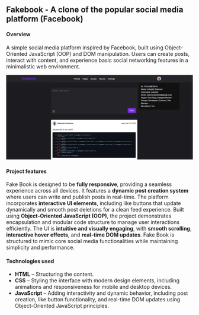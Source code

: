 ## Fakebook - A clone of the popular social media platform (Facebook)

#### Overview
<p>A simple social media platform inspired by Facebook, built using Object-Oriented JavaScript (OOP) and DOM manipulation. Users can create posts, interact with content, and experience basic social networking features in a minimalistic web environment.<p>

![Screenshot of facebook](./assets/img/screenshot.png)

#### Project features 
Fake Book is designed to be **fully responsive**, providing a seamless experience across all devices. It features a **dynamic post creation system** where users can write and publish posts in real-time. The platform incorporates **interactive UI elements**, including like buttons that update dynamically and smooth post deletions for a clean feed experience. Built using **Object-Oriented JavaScript (OOP)**, the project demonstrates encapsulation and modular code structure to manage user interactions efficiently. The UI is **intuitive and visually engaging**, with **smooth scrolling**, **interactive hover effects**, and **real-time DOM updates**. Fake Book is structured to mimic core social media functionalities while maintaining simplicity and performance.

#### Technologies used 
- **HTML** – Structuring the content.
- **CSS** – Styling the interface with modern design elements, including animations and responsiveness for mobile and desktop devices.
- **JavaScript** – Adding interactivity and dynamic behavior, including post creation, like button functionality, and real-time DOM updates using Object-Oriented JavaScript principles.